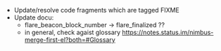 * Update/resolve code fragments which are tagged FIXME
* Update docu:
  + flare_beacon_block_number -> flare_finalized ??
  + in general, check agaist glossary https://notes.status.im/nimbus-merge-first-el?both=#Glossary
